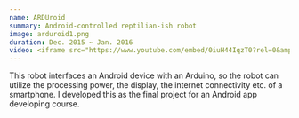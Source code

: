 ```yaml
---
name: ARDUroid
summary: Android-controlled reptilian-ish robot
image: arduroid1.png
duration: Dec. 2015 ~ Jan. 2016
video: <iframe src="https://www.youtube.com/embed/0iuH44IqzT0?rel=0&amp;showinfo=0" frameborder="0" gesture="media" allow="encrypted-media" allowfullscreen></iframe>
---
```

This robot interfaces an Android device with an Arduino, so the robot can utilize the processing power, the display, the internet connectivity etc. of a smartphone. I developed this as the final project for an Android app developing course.
